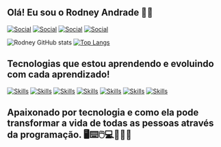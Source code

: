 
## Olá! Eu sou o Rodney Andrade 🤙🏾

[![Social](https://img.shields.io/badge/Facebook-1877F2?style=for-the-badge&logo=facebook&logoColor=white)](https://www.facebook.com/RodneyPAndrade)
[![Social](https://img.shields.io/badge/Twitter-1DA1F2?style=for-the-badge&logo=twitter&logoColor=white)](https://twitter.com/Rodney_Andrade1)
[![Social](https://img.shields.io/badge/LinkedIn-0077B5?style=for-the-badge&logo=linkedin&logoColor=white)](https://www.linkedin.com/in/rodney-andrade23/)
[![Social](https://img.shields.io/badge/Instagram-E4405F?style=for-the-badge&logo=instagram&logoColor=white)](https://www.instagram.com/rodney_andrade/)

![Rodney GitHub stats](https://github-readme-stats.vercel.app/api?username=RodneyAndrade23&show_icons=true&theme=blue-green)
[![Top Langs](https://github-readme-stats.vercel.app/api/top-langs/?username=RodneyAndrade23&layout=compact)](https://github.com/RodneyAndrade23/github-readme-stats)

## Tecnologias que estou aprendendo e evoluindo com cada aprendizado! 

[![Skills](https://img.shields.io/badge/Python-3776AB?style=for-the-badge&logo=python&logoColor=white)]()
[![Skills](https://img.shields.io/badge/Django-092E20?style=for-the-badge&logo=django&logoColor=white)]()
[![Skills](https://img.shields.io/badge/Java-ED8B00?style=for-the-badge&logo=openjdk&logoColor=white)]()
[![Skills](https://img.shields.io/badge/Spring-6DB33F?style=for-the-badge&logo=spring&logoColor=white)]()
[![Skills](https://img.shields.io/badge/MySQL-00000F?style=for-the-badge&logo=mysql&logoColor=white)]()
[![Skills](https://img.shields.io/badge/MongoDB-4EA94B?style=for-the-badge&logo=mongodb&logoColor=white)]()
[![Skills](https://img.shields.io/badge/GIT-E44C30?style=for-the-badge&logo=git&logoColor=white)]()

## Apaixonado por tecnologia e como ela pode transformar a vida de todas as pessoas através da programação. 🖥️⌨️🖱️💻👨🏾‍💻

